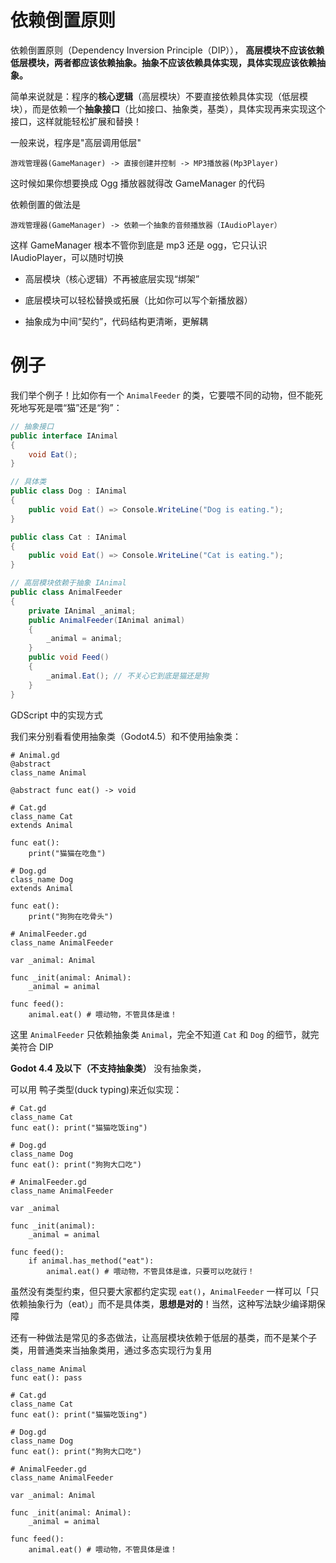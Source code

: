 # 依赖倒置原则

依赖倒置原则（Dependency Inversion Principle（DIP））， **高层模块不应该依赖低层模块，两者都应该依赖抽象。抽象不应该依赖具体实现，具体实现应该依赖抽象。**

简单来说就是：程序的**核心逻辑**（高层模块）不要直接依赖具体实现（低层模块），而是依赖一个**抽象接口**（比如接口、抽象类，基类），具体实现再来实现这个接口，这样就能轻松扩展和替换！



一般来说，程序是"高层调用低层"

`游戏管理器(GameManager) -> 直接创建并控制 -> MP3播放器(Mp3Player)`

这时候如果你想要换成 Ogg 播放器就得改 GameManager 的代码

依赖倒置的做法是

`游戏管理器(GameManager) -> 依赖一个抽象的音频播放器（IAudioPlayer）`

这样 GameManager  根本不管你到底是 mp3 还是 ogg，它只认识 IAudioPlayer，可以随时切换

* 高层模块（核心逻辑）不再被底层实现“绑架”

* 底层模块可以轻松替换或拓展（比如你可以写个新播放器）

* 抽象成为中间“契约”，代码结构更清晰，更解耦

# 例子

我们举个例子！比如你有一个 `AnimalFeeder` 的类，它要喂不同的动物，但不能死死地写死是喂“猫”还是“狗”：

```csharp
// 抽象接口
public interface IAnimal 
{
    void Eat();
}

// 具体类
public class Dog : IAnimal 
{
    public void Eat() => Console.WriteLine("Dog is eating.");
}

public class Cat : IAnimal 
{
    public void Eat() => Console.WriteLine("Cat is eating.");
}

// 高层模块依赖于抽象 IAnimal
public class AnimalFeeder 
{
    private IAnimal _animal;
    public AnimalFeeder(IAnimal animal) 
    {
        _animal = animal;
    }
    public void Feed() 
    {
        _animal.Eat(); // 不关心它到底是猫还是狗
    }
}
```

GDScript 中的实现方式

我们来分别看看使用抽象类（Godot4.5）和不使用抽象类：

```gdscript
# Animal.gd
@abstract
class_name Animal

@abstract func eat() -> void

# Cat.gd
class_name Cat
extends Animal

func eat():
    print("猫猫在吃鱼")
    
# Dog.gd
class_name Dog
extends Animal

func eat():
    print("狗狗在吃骨头")
    
# AnimalFeeder.gd
class_name AnimalFeeder

var _animal: Animal

func _init(animal: Animal):
    _animal = animal

func feed():
    animal.eat() # 喂动物，不管具体是谁！
```

这里 `AnimalFeeder` 只依赖抽象类 `Animal`，完全不知道 `Cat` 和 `Dog` 的细节，就完美符合 DIP



**Godot 4.4 及以下（不支持抽象类）** 没有抽象类，

可以用 鸭子类型(duck typing)来近似实现：

```gdscript
# Cat.gd
class_name Cat
func eat(): print("猫猫吃饭ing")

# Dog.gd
class_name Dog
func eat(): print("狗狗大口吃")

# AnimalFeeder.gd
class_name AnimalFeeder

var _animal

func _init(animal):
    _animal = animal

func feed():
    if animal.has_method("eat"):
        animal.eat() # 喂动物，不管具体是谁，只要可以吃就行！
```

虽然没有类型约束，但只要大家都约定实现 `eat()`，`AnimalFeeder` 一样可以「只依赖抽象行为（eat）」而不是具体类，**思想是对的**！当然，这种写法缺少编译期保障



还有一种做法是常见的多态做法，让高层模块依赖于低层的基类，而不是某个子类，用普通类来当抽象类用，通过多态实现行为复用

```gdscript
class_name Animal
func eat(): pass

# Cat.gd
class_name Cat
func eat(): print("猫猫吃饭ing")

# Dog.gd
class_name Dog
func eat(): print("狗狗大口吃")

# AnimalFeeder.gd
class_name AnimalFeeder

var _animal: Animal

func _init(animal: Animal):
    _animal = animal

func feed():
    animal.eat() # 喂动物，不管具体是谁！
```
